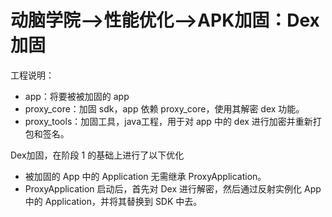 # 动脑学院-->性能优化-->APK加固：Dex加固

工程说明：

- app：将要被被加固的 app
- proxy_core：加固 sdk，app 依赖 proxy_core，使用其解密 dex 功能。
- proxy_tools：加固工具，java工程，用于对 app 中的 dex 进行加密并重新打包和签名。

Dex加固，在阶段 1 的基础上进行了以下优化

- 被加固的 App 中的 Application 无需继承 ProxyApplication。
- ProxyApplication 启动后，首先对 Dex 进行解密，然后通过反射实例化  App 中的 Application，并将其替换到 SDK 中去。
